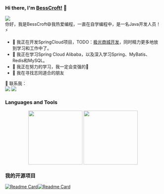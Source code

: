 ### Hi there, I'm [BessCroft!](https://besscroft.com) 👋

![](https://komarev.com/ghpvc/?username=besscroft&style=flat-square&color=ff69b4)
<br />
你好，我是BessCroft😄我热爱编程，一直在自学编程中，是一名Java开发人员！⚡
<br />

- 🔭 我正在开发SpringCloud项目，TODO：[极光商城开发](https://mall.doc.besscroft.com/)，同时精力更多地放到学习和工作中了。
- 🤔 我正在学习Spring Cloud Alibaba，以及深入学习Spring、MyBatis、Redis和MySQL。
- 🌱 我正在努力的学习，我一定会变强的💪
- 👯 我在寻找志同道合的朋友

<p>
  💬 联系我：<br/>
  <a href="mailto:besscroft@foxmail.com?subject=[GitHub]%20🔥%20通过GitHub联系&body=亲爱的BessCroft%2C%0A%0A"><img src="https://img.shields.io/badge/e‑mail-D14836.svg?style=for-the-badge&logo=GMail&logoColor=white"/></a>
  <a href="https://linkedin.com/in/bess-croft-ba94bb145/"><img src="https://img.shields.io/badge/linkedin-0077B5.svg?style=for-the-badge&logo=linkedin&logoColor=white"/></a>
</p>

### Languages and Tools
<p align=center>
  <img height=175 align="center" src="https://github-readme-stats.vercel.app/api?username=besscroft&show_icons=true&theme=radical">
  <img height=175 align="center" src="https://github-readme-stats.vercel.app/api/top-langs/?username=besscroft&hide=c%23,powershell,java&title_color=2aa889&text_color=99d1ce&icon_color=2bbc8a&bg_color=0c1014&langs_count=8&layout=compact" />
</p>

### 我的开源项目
[![Readme Card](https://github-readme-stats.vercel.app/api/pin/?username=besscroft&repo=aurora-mall)](https://github.com/besscroft/aurora-mall)[![Readme Card](https://github-readme-stats.vercel.app/api/pin/?username=besscroft&repo=HP-OMEN-3-Hackintosh)](https://github.com/besscroft/HP-OMEN-3-Hackintosh)
